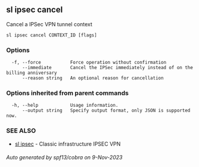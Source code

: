 ## sl ipsec cancel

Cancel a IPSec VPN tunnel context

```
sl ipsec cancel CONTEXT_ID [flags]
```

### Options

```
  -f, --force           Force operation without confirmation
      --immediate       Cancel the IPSec immediately instead of on the billing anniversary
      --reason string   An optional reason for cancellation
```

### Options inherited from parent commands

```
  -h, --help            Usage information.
      --output string   Specify output format, only JSON is supported now.
```

### SEE ALSO

* [sl ipsec](sl_ipsec.md)	 - Classic infrastructure IPSEC VPN

###### Auto generated by spf13/cobra on 9-Nov-2023
